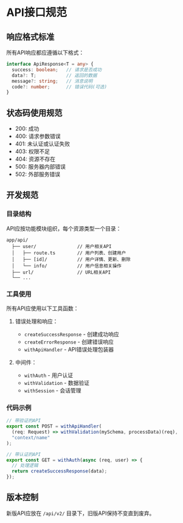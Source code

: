 # API接口规范

## 响应格式标准

所有API响应都应遵循以下格式：

```typescript
interface ApiResponse<T = any> {
  success: boolean;   // 请求是否成功
  data?: T;           // 返回的数据
  message?: string;   // 消息说明
  code?: number;      // 错误代码(可选)
}
```

## 状态码使用规范

- 200: 成功
- 400: 请求参数错误
- 401: 未认证或认证失败
- 403: 权限不足
- 404: 资源不存在
- 500: 服务器内部错误
- 502: 外部服务错误

## 开发规范

### 目录结构

API应按功能模块组织，每个资源类型一个目录：

```
app/api/
  ├── user/               // 用户相关API
  │   ├── route.ts        // 用户列表、创建用户
  │   ├── [id]/           // 用户详情、更新、删除
  │   └── info/           // 用户信息相关操作
  ├── url/                // URL相关API
  └── ...
```

### 工具使用

所有API应使用以下工具函数：

1. 错误处理和响应：
   - `createSuccessResponse` - 创建成功响应
   - `createErrorResponse` - 创建错误响应
   - `withApiHandler` - API错误处理包装器

2. 中间件：
   - `withAuth` - 用户认证
   - `withValidation` - 数据验证
   - `withSession` - 会话管理

### 代码示例

```typescript
// 带验证的API
export const POST = withApiHandler(
  (req: Request) => withValidation(mySchema, processData)(req),
  "context/name"
);

// 带认证的API
export const GET = withAuth(async (req, user) => {
  // 处理逻辑
  return createSuccessResponse(data);
});
```

## 版本控制

新版API应放在 `/api/v2/` 目录下，旧版API保持不变直到废弃。 